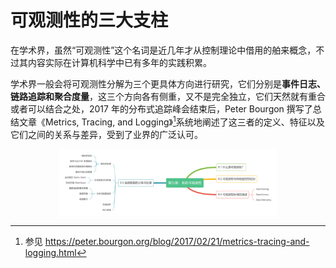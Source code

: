 # 可观测性的三大支柱

在学术界，虽然“可观测性”这个名词是近几年才从控制理论中借用的舶来概念，不过其内容实际在计算机科学中已有多年的实践积累。

学术界一般会将可观测性分解为三个更具体方向进行研究，它们分别是**事件日志、链路追踪和聚合度量**，这三个方向各有侧重，又不是完全独立，它们天然就有重合或者可以结合之处，2017 年的分布式追踪峰会结束后，Peter Bourgon 撰写了总结文章《Metrics, Tracing, and Logging》[^1]系统地阐述了这三者的定义、特征以及它们之间的关系与差异，受到了业界的广泛认可。

<div  align="center">
	<img src="../assets/observability.png" width = "350"  align=center />
</div>



[^1]: 参见 https://peter.bourgon.org/blog/2017/02/21/metrics-tracing-and-logging.html